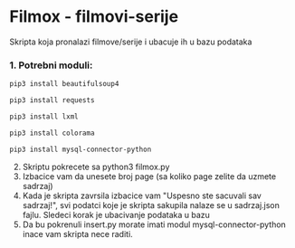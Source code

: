 # Filmox - filmovi-serije

Skripta koja pronalazi filmove/serije i ubacuje ih u bazu podataka

### 1. Potrebni moduli:

```bash
pip3 install beautifulsoup4
```
```bash
pip3 install requests
```
```bash
pip3 install lxml
```
```bash
pip3 install colorama
```
```bash
pip3 install mysql-connector-python
```
2. Skriptu pokrecete sa python3 filmox.py
3. Izbacice vam da unesete broj page (sa koliko page zelite da uzmete sadrzaj)
4. Kada je skripta zavrsila izbacice vam "Uspesno ste sacuvali sav sadrzaj!", svi podatci koje
je skripta sakupila nalaze se u sadrzaj.json fajlu. Sledeci korak je ubacivanje podataka u bazu
5. Da bu pokrenuli insert.py morate imati modul mysql-connector-python inace vam skripta nece raditi.

